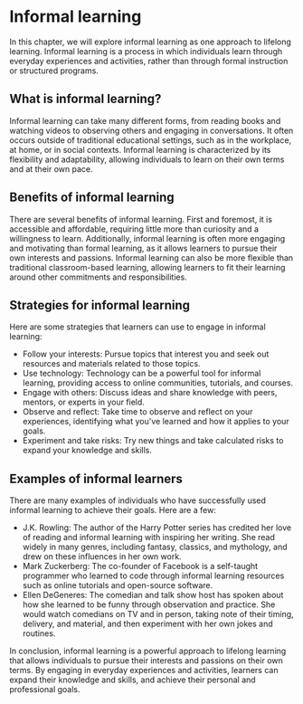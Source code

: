Informal learning
=======================================================================

In this chapter, we will explore informal learning as one approach to lifelong learning. Informal learning is a process in which individuals learn through everyday experiences and activities, rather than through formal instruction or structured programs.

What is informal learning?
--------------------------

Informal learning can take many different forms, from reading books and watching videos to observing others and engaging in conversations. It often occurs outside of traditional educational settings, such as in the workplace, at home, or in social contexts. Informal learning is characterized by its flexibility and adaptability, allowing individuals to learn on their own terms and at their own pace.

Benefits of informal learning
-----------------------------

There are several benefits of informal learning. First and foremost, it is accessible and affordable, requiring little more than curiosity and a willingness to learn. Additionally, informal learning is often more engaging and motivating than formal learning, as it allows learners to pursue their own interests and passions. Informal learning can also be more flexible than traditional classroom-based learning, allowing learners to fit their learning around other commitments and responsibilities.

Strategies for informal learning
--------------------------------

Here are some strategies that learners can use to engage in informal learning:

* Follow your interests: Pursue topics that interest you and seek out resources and materials related to those topics.
* Use technology: Technology can be a powerful tool for informal learning, providing access to online communities, tutorials, and courses.
* Engage with others: Discuss ideas and share knowledge with peers, mentors, or experts in your field.
* Observe and reflect: Take time to observe and reflect on your experiences, identifying what you've learned and how it applies to your goals.
* Experiment and take risks: Try new things and take calculated risks to expand your knowledge and skills.

Examples of informal learners
-----------------------------

There are many examples of individuals who have successfully used informal learning to achieve their goals. Here are a few:

* J.K. Rowling: The author of the Harry Potter series has credited her love of reading and informal learning with inspiring her writing. She read widely in many genres, including fantasy, classics, and mythology, and drew on these influences in her own work.
* Mark Zuckerberg: The co-founder of Facebook is a self-taught programmer who learned to code through informal learning resources such as online tutorials and open-source software.
* Ellen DeGeneres: The comedian and talk show host has spoken about how she learned to be funny through observation and practice. She would watch comedians on TV and in person, taking note of their timing, delivery, and material, and then experiment with her own jokes and routines.

In conclusion, informal learning is a powerful approach to lifelong learning that allows individuals to pursue their interests and passions on their own terms. By engaging in everyday experiences and activities, learners can expand their knowledge and skills, and achieve their personal and professional goals.
